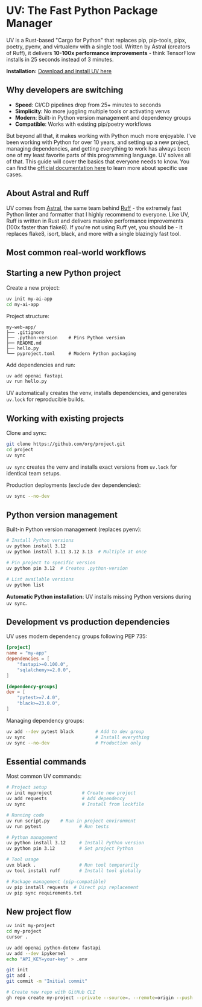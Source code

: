 # UV: The Fast Python Package Manager

UV is a Rust-based "Cargo for Python" that replaces pip, pip-tools, pipx, poetry, pyenv, and virtualenv with a single tool. Written by Astral (creators of Ruff), it delivers **10-100x performance improvements** - think TensorFlow installs in 25 seconds instead of 3 minutes.

**Installation:** [Download and install UV here](https://docs.astral.sh/uv/getting-started/installation/)

## Why developers are switching

- **Speed**: CI/CD pipelines drop from 25+ minutes to seconds
- **Simplicity**: No more juggling multiple tools or activating venvs
- **Modern**: Built-in Python version management and dependency groups
- **Compatible**: Works with existing pip/poetry workflows

But beyond all that, it makes working with Python much more enjoyable. I've been working with Python for over 10 years, and setting up a new project, managing dependencies, and getting everything to work has always been one of my least favorite parts of this programming language. UV solves all of that. This guide will cover the basics that everyone needs to know. You can find the [official documentation here](https://docs.astral.sh/uv/getting-started/) to learn more about specific use cases.

## About Astral and Ruff

UV comes from [Astral](https://astral.sh/), the same team behind [Ruff](https://docs.astral.sh/ruff/) - the extremely fast Python linter and formatter that I highly recommend to everyone. Like UV, Ruff is written in Rust and delivers massive performance improvements (100x faster than flake8). If you're not using Ruff yet, you should be - it replaces flake8, isort, black, and more with a single blazingly fast tool.

## Most common real-world workflows

## Starting a new Python project

Create a new project:

```bash
uv init my-ai-app
cd my-ai-app
```

Project structure:

```
my-web-app/
├── .gitignore
├── .python-version    # Pins Python version
├── README.md
├── hello.py
└── pyproject.toml     # Modern Python packaging
```

Add dependencies and run:

```bash
uv add openai fastapi
uv run hello.py
```

UV automatically creates the venv, installs dependencies, and generates `uv.lock` for reproducible builds.

## Working with existing projects

Clone and sync:

```bash
git clone https://github.com/org/project.git
cd project
uv sync
```

`uv sync` creates the venv and installs exact versions from `uv.lock` for identical team setups.

Production deployments (exclude dev dependencies):

```bash
uv sync --no-dev
```

## Python version management

Built-in Python version management (replaces pyenv):

```bash
# Install Python versions
uv python install 3.12
uv python install 3.11 3.12 3.13  # Multiple at once

# Pin project to specific version
uv python pin 3.12  # Creates .python-version

# List available versions
uv python list
```

**Automatic Python installation**: UV installs missing Python versions during `uv sync`.

## Development vs production dependencies

UV uses modern dependency groups following PEP 735:

```toml
[project]
name = "my-app"
dependencies = [
    "fastapi>=0.100.0",
    "sqlalchemy>=2.0.0",
]

[dependency-groups]
dev = [
    "pytest>=7.4.0",
    "black>=23.0.0",
]
```

Managing dependency groups:

```bash
uv add --dev pytest black        # Add to dev group
uv sync                          # Install everything
uv sync --no-dev                 # Production only
```

## Essential commands

Most common UV commands:

```bash
# Project setup
uv init myproject           # Create new project
uv add requests             # Add dependency
uv sync                     # Install from lockfile

# Running code
uv run script.py    # Run in project environment
uv run pytest              # Run tests

# Python management
uv python install 3.12     # Install Python version
uv python pin 3.12         # Set project Python

# Tool usage
uvx black .                # Run tool temporarily
uv tool install ruff       # Install tool globally

# Package management (pip-compatible)
uv pip install requests  # Direct pip replacement
uv pip sync requirements.txt
```

## New project flow

```bash
uv init my-project
cd my-project
cursor .

uv add openai python-dotenv fastapi
uv add --dev ipykernel
echo "API_KEY=your-key" > .env

git init
git add .
git commit -m "Initial commit"

# Create new repo with GitHub CLI
gh repo create my-project --private --source=. --remote=origin --push
```
